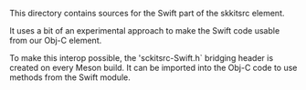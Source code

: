 This directory contains sources for the Swift part of the skkitsrc element.

It uses a bit of an experimental approach to make the Swift code usable from our Obj-C element.

To make this interop possible, the 'sckitsrc-Swift.h` bridging header is created on every Meson build. It can be imported into the Obj-C code to use methods from the Swift module.
